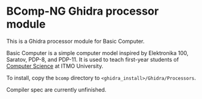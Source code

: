 # BComp-NG Ghidra processor module

This is a Ghidra processor module for Basic Computer.


Basic Computer is a simple computer model inspired by Elektronika 100, Saratov, PDP-8, and PDP-11.
It is used to teach first-year students of [Computer Science](https://se.ifmo.ru/courses/csbasics) at ITMO University.


To install, copy the `bcomp` directory to `<ghidra_install>/Ghidra/Processors`.


Compiler spec are currently unfinished.

